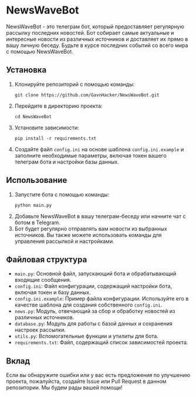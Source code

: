 # NewsWaveBot

NewsWaveBot - это телеграм бот, который предоставляет регулярную рассылку последних новостей. Бот собирает самые актуальные и интересные новости из различных источников и доставляет их прямо в вашу личную беседу. Будьте в курсе последних событий со всего мира с помощью NewsWaveBot.

## Установка

1. Клонируйте репозиторий с помощью команды:
   ```
   git clone https://github.com/GavnHacker/NewsWaveBot.git
   ```
2. Перейдите в директорию проекта:
   ```
   cd NewsWaveBot
   ```
3. Установите зависимости:
   ```
   pip install -r requirements.txt
   ```
4. Создайте файл `config.ini` на основе шаблона `config.ini.example` и заполните необходимые параметры, включая токен вашего телеграм бота и настройки базы данных.

## Использование

1. Запустите бота с помощью команды:
   ```
   python main.py
   ```
2. Добавьте NewsWaveBot в вашу телеграм-беседу или начните чат с ботом в Telegram.
3. Бот будет регулярно отправлять вам новости из выбранных источников. Вы также можете использовать команды для управления рассылкой и настройками.

## Файловая структура

- `main.py`: Основной файл, запускающий бота и обрабатывающий входящие сообщения.
- `config.ini`: Файл конфигурации, содержащий настройки бота, включая токен и базу данных.
- `config.ini.example`: Пример файла конфигурации. Используйте его в качестве шаблона для создания собственного `config.ini`.
- `news.py`: Модуль, отвечающий за сбор и обработку новостей из различных источников.
- `database.py`: Модуль для работы с базой данных и сохранения настроек рассылки.
- `utils.py`: Вспомогательные функции и утилиты для бота.
- `requirements.txt`: Файл, содержащий список зависимостей проекта.

## Вклад

Если вы обнаружите ошибки или у вас есть предложения по улучшению проекта, пожалуйста, создайте Issue или Pull Request в данном репозитории. Мы будем рады вашей помощи!

